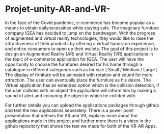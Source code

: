 # Projet-unity-AR-and-VR-
In the face of the Covid pandemic, e-commerce has become popular as a means to obtain dailynecessities while staying safe. The imaginary furniture company IQEA has decided to jump on the bandwagon. With the progress of augmented and virtual reality technologies, they would like to raise the attractiveness of their products by offering a virtual hands-on experience, and entice consumers to open up their wallets.
The goal of this project is to design an Augmented Reality (AR) and Virtual Reality (VR) applications in the topic of e-commerce application for IQEA.
The user will have the opportunity to choose the furnitures desired for his home through a catalogue in different categories such as for size ( Small / Medium / Large ) 
The display of firniture will be animated with rotation and sound for more attraction.
The user can eventually place the furniture as his desire.
The Virtual application has an extended option which is the collision detection, if the user collides with an object the application will inform him by making a sound of alert and colouring the object in which he collided with.

For further details you can upload the applications packages through github and test the two applications seperately. 
There is a power point presentation that defines the AR and VR, explains more about the applications made in this project and further more there is a video in the github repository that shows the test we made for both of the VR-AR Apps.

